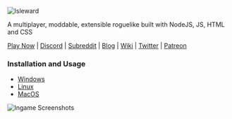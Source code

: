 ![Isleward](https://gitlab.com/Isleward/isleward/raw/master/src/client/images/logo_1.png)

A multiplayer, moddable, extensible roguelike built with NodeJS, JS, HTML and CSS

[Play Now](http://play.isleward.com/) | [Discord](https://discord.gg/gnsn7ZP) | [Subreddit](https://www.reddit.com/r/isleward) | [Blog](http://blog.isleward.com/) | [Wiki](http://wiki.isleward.com/Main_Page) | [Twitter](https://twitter.com/bigbadwofl) | [Patreon](http://patreon.com/bigbadwaffle)

### Installation and Usage
* [Windows](https://gitlab.com/Isleward/isleward/wikis/installation-and-usage-(windows))
* [Linux](https://gitlab.com/Isleward/isleward/wikis/installation-and-usage-(linux))
* [MacOS](https://gitlab.com/Isleward/isleward/wikis/installation-and-usage-(macos))

![Ingame Screenshots](http://i.imgur.com/p4ktJ5O.png)